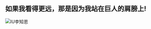 如果我看得更远，那是因为我站在巨人的肩膀上!  
---  
![IU李知恩](https://pic4.zhimg.com/v2-5367cd21d5a6ee643bbea7bdea939709_r.jpg)
